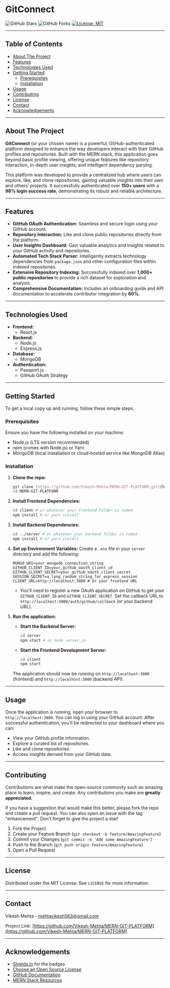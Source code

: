 # GitConnect 

![GitHub Stars](https://img.shields.io/github/stars/Vikesh-Mehta/MERN-GIT-PLATFORM?style=social)
![GitHub Forks](https://img.shields.io/github/forks/Vikesh-Mehta/MERN-GIT-PLATFORM?style=social)
[![License: MIT](https://img.shields.io/badge/License-MIT-yellow.svg)](https://opensource.org/licenses/MIT)

---

## Table of Contents

* [About The Project](#about-the-project)
* [Features](#features)
* [Technologies Used](#technologies-used)
* [Getting Started](#getting-started)
    * [Prerequisites](#prerequisites)
    * [Installation](#installation)
* [Usage](#usage)
* [Contributing](#contributing)
* [License](#license)
* [Contact](#contact)
* [Acknowledgements](#acknowledgements)

---

## About The Project

**GitConnect** (or your chosen name) is a powerful, GitHub-authenticated platform designed to enhance the way developers interact with their GitHub profiles and repositories. Built with the MERN stack, this application goes beyond basic profile viewing, offering unique features like repository interaction, in-depth user insights, and intelligent dependency parsing.

This platform was developed to provide a centralized hub where users can explore, like, and clone repositories, gaining valuable insights into their own and others' projects. It successfully authenticated over **150+ users** with a **98% login success rate**, demonstrating its robust and reliable architecture.

---

## Features

* **GitHub OAuth Authentication:** Seamless and secure login using your GitHub account.
* **Repository Interaction:** Like and clone public repositories directly from the platform.
* **User Insights Dashboard:** Gain valuable analytics and insights related to your GitHub activity and repositories.
* **Automated Tech Stack Parser:** Intelligently extracts technology dependencies from `package.json` and other configuration files within indexed repositories.
* **Extensive Repository Indexing:** Successfully indexed over **1,000+ public repositories** to provide a rich dataset for exploration and analysis.
* **Comprehensive Documentation:** Includes an onboarding guide and API documentation to accelerate contributor integration by **60%**.

---

## Technologies Used

* **Frontend:**
    * React.js
* **Backend:**
    * Node.js
    * Express.js
* **Database:**
    * MongoDB
* **Authentication:**
    * Passport.js
    * GitHub OAuth Strategy

---

## Getting Started

To get a local copy up and running, follow these simple steps.

### Prerequisites

Ensure you have the following installed on your machine:

* Node.js (LTS version recommended)
* npm (comes with Node.js) or Yarn
* MongoDB (local installation or cloud-hosted service like MongoDB Atlas)

### Installation

1.  **Clone the repo:**
    ```bash
    git clone [https://github.com/Vikesh-Mehta/MERN-GIT-PLATFORM.git](https://github.com/Vikesh-Mehta/MERN-GIT-PLATFORM.git)
    cd MERN-GIT-PLATFORM
    ```
2.  **Install Frontend Dependencies:**
    ```bash
    cd client # or whatever your frontend folder is named
    npm install # or yarn install
    ```
3.  **Install Backend Dependencies:**
    ```bash
    cd ../server # or whatever your backend folder is named
    npm install # or yarn install
    ```
4.  **Set up Environment Variables:**
    Create a `.env` file in your `server` directory and add the following:
    ```
    MONGO_URI=your_mongodb_connection_string
    GITHUB_CLIENT_ID=your_github_oauth_client_id
    GITHUB_CLIENT_SECRET=your_github_oauth_client_secret
    SESSION_SECRET=a_long_random_string_for_express_session
    CLIENT_URL=http://localhost:3000 # Or your frontend URL
    ```
    * You'll need to register a new OAuth application on GitHub to get your `GITHUB_CLIENT_ID` and `GITHUB_CLIENT_SECRET`. Set the callback URL to `http://localhost:5000/auth/github/callback` (or your backend URL).

5.  **Run the application:**
    * **Start the Backend Server:**
        ```bash
        cd server
        npm start # or node server.js
        ```
    * **Start the Frontend Development Server:**
        ```bash
        cd client
        npm start
        ```

    The application should now be running on `http://localhost:3000` (frontend) and `http://localhost:5000` (backend API).

---

## Usage

Once the application is running, open your browser to `http://localhost:3000`. You can log in using your GitHub account. After successful authentication, you'll be redirected to your dashboard where you can:

* View your GitHub profile information.
* Explore a curated list of repositories.
* Like and clone repositories.
* Access insights derived from your GitHub data.

---

## Contributing

Contributions are what make the open-source community such an amazing place to learn, inspire, and create. Any contributions you make are **greatly appreciated**.

If you have a suggestion that would make this better, please fork the repo and create a pull request. You can also open an issue with the tag "enhancement". Don't forget to give the project a star!

1.  Fork the Project
2.  Create your Feature Branch (`git checkout -b feature/AmazingFeature`)
3.  Commit your Changes (`git commit -m 'Add some AmazingFeature'`)
4.  Push to the Branch (`git push origin feature/AmazingFeature`)
5.  Open a Pull Request

---

## License

Distributed under the MIT License. See `LICENSE` for more information.

---

## Contact

Vikesh Mehta - [mehtavikesh563@gmail.com](mailto:vikeshmehta@gmail.com)

Project Link: [https://github.com/Vikesh-Mehta/MERN-GIT-PLATFORM](https://github.com/Vikesh-Mehta/MERN-GIT-PLATFORM)

---

## Acknowledgements

* [Shields.io](https://shields.io/) for the badges
* [Choose an Open Source License](https://choosealicense.com/)
* [GitHub Documentation](https://docs.github.com/en)
* [MERN Stack Resources](https://www.mongodb.com/mern-stack)
